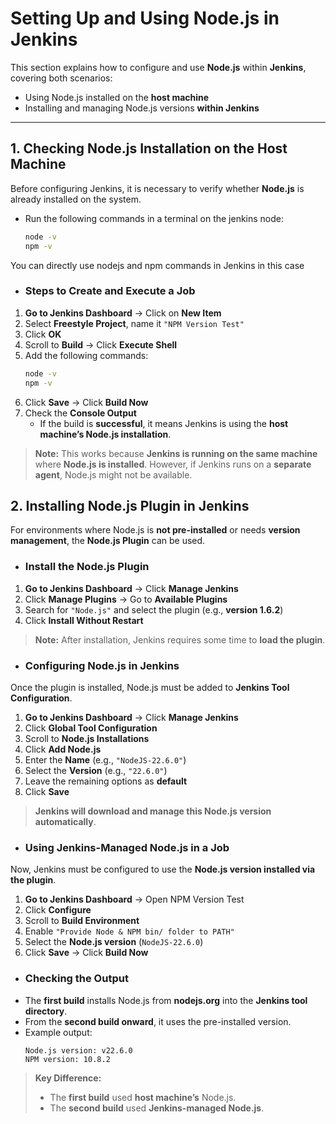 # **Setting Up and Using Node.js in Jenkins**

This section explains how to configure and use **Node.js** within **Jenkins**, covering both scenarios:  
- Using Node.js installed on the **host machine**  
- Installing and managing Node.js versions **within Jenkins**  

---

## **1. Checking Node.js Installation on the Host Machine**
Before configuring Jenkins, it is necessary to verify whether **Node.js** is already installed on the system.
- Run the following commands in a terminal on the jenkins node:  
     ```sh
     node -v
     npm -v
     ```
You can directly use nodejs and npm commands in Jenkins in this case
- ### **Steps to Create and Execute a Job**
1. **Go to Jenkins Dashboard** → Click on **New Item**  
2. Select **Freestyle Project**, name it `"NPM Version Test"`  
3. Click **OK**  
4. Scroll to **Build** → Click **Execute Shell**  
5. Add the following commands:  
   ```sh
   node -v
   npm -v
   ```
6. Click **Save** → Click **Build Now**  
7. Check the **Console Output**  
   - If the build is **successful**, it means Jenkins is using the **host machine’s Node.js installation**.

> **Note:** This works because **Jenkins is running on the same machine** where **Node.js is installed**. However, if Jenkins runs on a **separate agent**, Node.js might not be available.

## **2. Installing Node.js Plugin in Jenkins**
For environments where Node.js is **not pre-installed** or needs **version management**, the **Node.js Plugin** can be used.

- ### **Install the Node.js Plugin**
1. **Go to Jenkins Dashboard** → Click **Manage Jenkins**  
2. Click **Manage Plugins** → Go to **Available Plugins**  
3. Search for `"Node.js"` and select the plugin (e.g., **version 1.6.2**)  
4. Click **Install Without Restart**  

> **Note:** After installation, Jenkins requires some time to **load the plugin**.
- ### **Configuring Node.js in Jenkins**
Once the plugin is installed, Node.js must be added to **Jenkins Tool Configuration**.
1. **Go to Jenkins Dashboard** → Click **Manage Jenkins**  
2. Click **Global Tool Configuration**  
3. Scroll to **Node.js Installations**  
4. Click **Add Node.js**  
5. Enter the **Name** (e.g., `"NodeJS-22.6.0"`)  
6. Select the **Version** (e.g., `"22.6.0"`)  
7. Leave the remaining options as **default**  
8. Click **Save**  

> **Jenkins will download and manage this Node.js version automatically**.

- ### **Using Jenkins-Managed Node.js in a Job**
Now, Jenkins must be configured to use the **Node.js version installed via the plugin**.
1. **Go to Jenkins Dashboard** → Open NPM Version Test
2. Click **Configure**  
3. Scroll to **Build Environment**  
4. Enable `"Provide Node & NPM bin/ folder to PATH"`  
5. Select the **Node.js version** (`NodeJS-22.6.0`)  
6. Click **Save** → Click **Build Now**  

- ### **Checking the Output**
- The **first build** installs Node.js from **nodejs.org** into the **Jenkins tool directory**.  
- From the **second build onward**, it uses the pre-installed version.  
- Example output:  
  ```
  Node.js version: v22.6.0
  NPM version: 10.8.2
  ```

> **Key Difference:**  
> - The **first build** used **host machine’s** Node.js.  
> - The **second build** used **Jenkins-managed Node.js**.